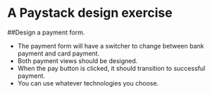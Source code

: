 # A Paystack design exercise


##Design a payment form.
- The payment form will have a switcher to change between bank payment and card payment.
- Both payment views should be designed.
- When the pay button is clicked, it should transition to successful payment.
- You can use whatever technologies you choose.